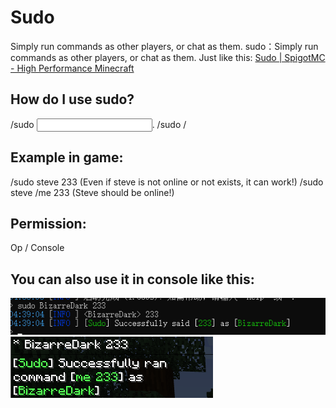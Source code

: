 # Sudo
Simply run commands as other players, or chat as them.
sudo：Simply run commands as other players, or chat as them.
Just like this: [Sudo | SpigotMC - High Performance Minecraft](https://www.spigotmc.org/resources/sudo.13730/)

## How do I use sudo?
/sudo <player> <input>.
/sudo <player> /<command>

## Example in game:
/sudo steve 233 (Even if steve is not online or not exists, it can work!)
/sudo steve /me 233 (Steve should be online!)

## Permission:
Op / Console

## You can also use it in console like this:
![](pic.png)
![](pic1.png)
